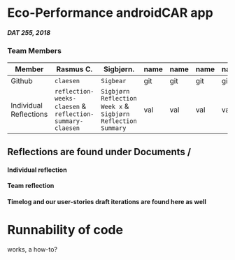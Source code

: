 # Eco-Performance androidCAR app
##### DAT 255, 2018

### Team Members
Member | Rasmus C. | Sigbjørn. | name | name | name | name
--- | --- | --- | --- | --- | --- | ---
Github | `claesen` | `Sigbear` | git | git | git | git
Individual Reflections | `reflection-weeks-claesen` & `reflection-summary-claesen` | `Sigbjørn Reflection Week x` & `Sigbjørn Reflection Summary` | val | val | val | val

## Reflections are found under Documents /
#### Individual reflection
#### Team reflection
#### Timelog and our user-stories draft iterations are found here as well

# Runnability of code
works, a how-to?
